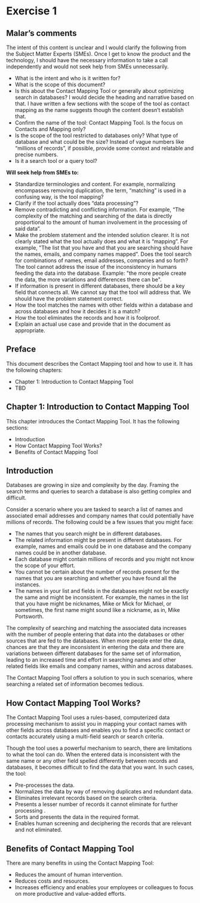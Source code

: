 
# **Exercise 1**
## **Malar’s comments**
The intent of this content is unclear and I would clarify the following from the Subject Matter Experts (SMEs). Once I get to know the product and the technology, I should have the necessary information to take a call independently and would not seek help from SMEs unnecessarily.

- What is the intent and who is it written for?
- What is the scope of this document?
- Is this about the Contact Mapping Tool or generally about optimizing search in databases? I would decide the heading and narrative based on that. I have written a few sections with the scope of the tool as contact mapping as the name suggests though the content doesn’t establish that.
- Confirm the name of the tool: Contact Mapping Tool. Is the focus on Contacts and Mapping only?
- Is the scope of the tool restricted to databases only? What type of database and what could be the size? Instead of vague numbers like “millions of records”, if possible, provide some context and relatable and precise numbers.
- Is it a search tool or a query tool?

**Will seek help from SMEs to:**

- Standardize terminologies and content. For example, normalizing encompasses removing duplication, the term, “matching” is used in a confusing way, is the tool mapping?
- Clarify if the tool actually does “data processing”?
- Remove contradicting and conflicting information. For example, “The complexity of the matching and searching of the data is directly proportional to the amount of human involvement in the processing of said data”.
- Make the problem statement and the intended solution clearer. It is not clearly stated what the tool actually does and what it is “mapping”. For example, "The list that you have and that you are searching should have the names, emails, and company names mapped". Does the tool search for combinations of names, email addresses, companies and so forth? The tool cannot address the issue of the inconsistency in humans feeding the data into the database. Example: "the more people create the data, the more variations and differences there can be".
- If information is present in different databases, there should be a key field that connects all. We cannot say that the tool will address that. We should have the problem statement correct.
- How the tool matches the names with other fields within a database and across databases and how it decides it is a match?
- How the tool eliminates the records and how it is foolproof.
- Explain an actual use case and provide that in the document as appropriate.
## **Preface**
This document describes the Contact Mapping tool and how to use it. It has the following chapters:

- Chapter 1: Introduction to Contact Mapping Tool
- TBD

## **Chapter 1: Introduction to Contact Mapping Tool**
This chapter introduces the Contact Mapping Tool. It has the following sections:

- Introduction
- How Contact Mapping Tool Works?
- Benefits of Contact Mapping Tool

## **Introduction**
Databases are growing in size and complexity by the day. Framing the search terms and queries to search a database is also getting complex and difficult.

Consider a scenario where you are tasked to search a list of names and associated email addresses and company names that could potentially have millions of records. The following could be a few  issues that you might face:

- The names that you search might be in different databases.
- The related information might be present in different databases. For example, names and emails could be in one database and the company names could be in another database.
- Each database might contain millions of records and you might not know the scope of your effort.
- You cannot be certain about the number of records present for the names that you are searching and whether you have found all the instances.
- The names in your list and fields in the databases might not be exactly the same and might be inconsistent. For example, the names in the list that you have might be nicknames, Mike or Mick for Michael, or sometimes, the first name might sound like a nickname, as in, Mike Portsworth.

The complexity of searching and matching the associated data increases with the number of people entering that data into the databases or other sources that are fed to the databases. When more people enter the data, chances are that they are inconsistent in entering the data and there are variations between different databases for the same set of information, leading to an increased time and effort in searching names and other related fields like emails and company names, within and across databases.

The Contact Mapping Tool offers a solution to you in such scenarios, where searching a related set of information becomes tedious.
## **How Contact Mapping Tool Works?**
The Contact Mapping Tool uses a rules-based, computerized data processing mechanism to assist you in mapping your contact names with other fields across databases and enables you to find a specific contact or contacts accurately using a multi-field search or search criteria.

Though the tool uses a powerful mechanism to search, there are limitations to what the tool can do. When the entered data is inconsistent with the same name or any other field spelled differently between records and databases, it becomes difficult to find the data that you want. In such cases, the tool:

- Pre-processes the data.
- Normalizes the data by way of removing duplicates and redundant data.
- Eliminates irrelevant records based on the search criteria.
- Presents a lesser number of records it cannot eliminate for further processing .
- Sorts and presents the data in the required format.
- Enables human screening and deciphering the records that are relevant and not eliminated.
## **Benefits of Contact Mapping Tool**
There are many benefits in using the Contact Mapping Tool:

- Reduces the amount of human intervention.
- Reduces costs and resources.
- Increases efficiency and enables your employees or colleagues to focus on more productive and value-added efforts.

